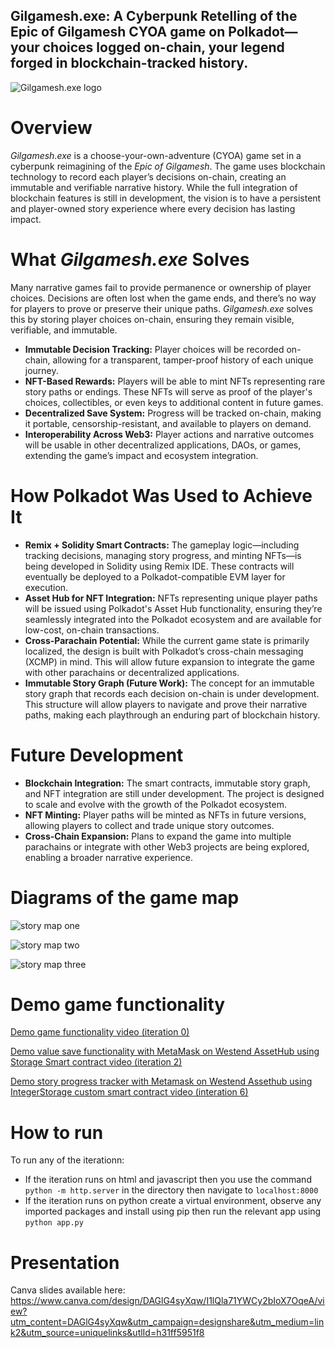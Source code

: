 ## Gilgamesh.exe: A Cyberpunk Retelling of the Epic of Gilgamesh CYOA game on Polkadot—your choices logged on-chain, your legend forged in blockchain-tracked history.

![Gilgamesh.exe logo](images/gilgamesh.png)

# Overview

*Gilgamesh.exe* is a choose-your-own-adventure (CYOA) game set in a cyberpunk reimagining of the *Epic of Gilgamesh*. The game uses blockchain technology to record each player’s decisions on-chain, creating an immutable and verifiable narrative history. While the full integration of blockchain features is still in development, the vision is to have a persistent and player-owned story experience where every decision has lasting impact.

# What *Gilgamesh.exe* Solves

Many narrative games fail to provide permanence or ownership of player choices. Decisions are often lost when the game ends, and there’s no way for players to prove or preserve their unique paths. *Gilgamesh.exe* solves this by storing player choices on-chain, ensuring they remain visible, verifiable, and immutable.

- **Immutable Decision Tracking:** Player choices will be recorded on-chain, allowing for a transparent, tamper-proof history of each unique journey.
- **NFT-Based Rewards:** Players will be able to mint NFTs representing rare story paths or endings. These NFTs will serve as proof of the player's choices, collectibles, or even keys to additional content in future games.
- **Decentralized Save System:** Progress will be tracked on-chain, making it portable, censorship-resistant, and available to players on demand.
- **Interoperability Across Web3:** Player actions and narrative outcomes will be usable in other decentralized applications, DAOs, or games, extending the game’s impact and ecosystem integration.

# How Polkadot Was Used to Achieve It

- **Remix + Solidity Smart Contracts:** The gameplay logic—including tracking decisions, managing story progress, and minting NFTs—is being developed in Solidity using Remix IDE. These contracts will eventually be deployed to a Polkadot-compatible EVM layer for execution.
- **Asset Hub for NFT Integration:** NFTs representing unique player paths will be issued using Polkadot's Asset Hub functionality, ensuring they’re seamlessly integrated into the Polkadot ecosystem and are available for low-cost, on-chain transactions.
- **Cross-Parachain Potential:** While the current game state is primarily localized, the design is built with Polkadot’s cross-chain messaging (XCMP) in mind. This will allow future expansion to integrate the game with other parachains or decentralized applications.
- **Immutable Story Graph (Future Work):** The concept for an immutable story graph that records each decision on-chain is under development. This structure will allow players to navigate and prove their narrative paths, making each playthrough an enduring part of blockchain history.

# Future Development

- **Blockchain Integration:** The smart contracts, immutable story graph, and NFT integration are still under development. The project is designed to scale and evolve with the growth of the Polkadot ecosystem.
- **NFT Minting:** Player paths will be minted as NFTs in future versions, allowing players to collect and trade unique story outcomes.
- **Cross-Chain Expansion:** Plans to expand the game into multiple parachains or integrate with other Web3 projects are being explored, enabling a broader narrative experience.

# Diagrams of the game map

![story map one](images/act_one_story_map.jpg)

![story map two](images/act_two_story_map.jpg)

![story map three](images/act_three_story_map.jpg)

# Demo game functionality

[Demo game functionality video (iteration 0)](https://youtu.be/t5Ntn5ekXFA)

[Demo value save functionality with MetaMask on Westend AssetHub using Storage Smart contract video (iteration 2)](https://youtu.be/egZqN9xHS_g)

[Demo story progress tracker with Metamask on Westend Assethub using IntegerStorage custom smart contract video (interation 6)](https://youtu.be/y4dbvF7GeIE)

# How to run

To run any of the iterationn:

- If the iteration runs on html and javascript then you use the command ```python -m http.server``` in the directory then navigate to ```localhost:8000```
- If the iteration runs on python create a virtual environment, observe any imported packages and install using pip then run the relevant app using ```python app.py```

# Presentation

Canva slides available here: https://www.canva.com/design/DAGlG4syXqw/I1lQla71YWCy2bIoX7OqeA/view?utm_content=DAGlG4syXqw&utm_campaign=designshare&utm_medium=link2&utm_source=uniquelinks&utlId=h31ff5951f8
